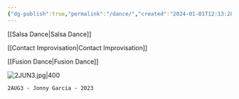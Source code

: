 ```yaml
---
{"dg-publish":true,"permalink":"/dance/","created":"2024-01-01T12:13:28.562-05:00","updated":"2024-01-09T13:13:38.190-05:00"}
---
```



[[Salsa Dance\|Salsa Dance]]

[[Contact Improvisation\|Contact Improvisation]]

[[Fusion Dance\|Fusion Dance]]


![2JUN3.jpg|400](/img/user/MEDIA/2JUN3.jpg)
```
2AUG3 - Jonny Garcia - 2023
```